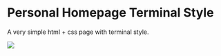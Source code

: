 # Personal Homepage Terminal Style
A very simple html + css page with terminal style.

![](http://cdn.wdaking.com/simple_homepage.jpg)